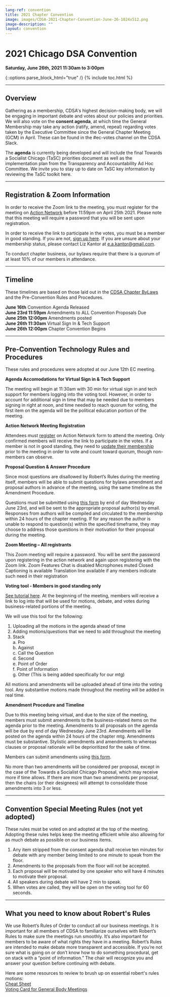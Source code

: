 ```yaml
---
lang-ref: convention
title: 2021 Chapter Convention
image: images/CDSA-2021-Chapter-Convention-June-26-1024x512.png
image-description: ""
layout: convention
---
```


# 2021 Chicago DSA Convention

**Saturday, June 26th, 2021 11:30am to 3:00pm**

{::options parse_block_html="true" /}
{% include toc.html %}

<hr>

## Overview

Gathering as a membership, CDSA's highest decision-making body, we will be engaging in important debate and votes about our policies and priorities. We will also vote on the **consent agenda**, at which time the General Membership may take any action (ratify, amend, repeal) regarding votes taken by the Executive Committee since the General Chapter Meeting (GCM) in April. These can be found in the #ec-votes channel on the CDSA Slack.

The **agenda** is currently being developed and will include the final Towards a Socialist Chicago (TaSC) priorities document as well as the implementation plan from the Transparency and Accountability Ad Hoc Committee. We invite you to stay up to date on TaSC key information by reviewing the TaSC toolkit here.

<hr>

## Registration & Zoom Information

In order to receive the Zoom link to the meeting, you must register for the meeting on [Action Network](https://actionnetwork.org/events/chicago-dsa-june-chapter-convention-registration) before 11:59pm on April 25th 2021. Please note that this meeting will require a password that you will be sent upon registration.

In order to receive the link to participate in the votes, you must be a member in good standing. If you are not, [sign up here](http://dsausa.org/join). If you are unsure about your membership status, please contact Liz Kantor at [e.a.kantor@gmail.com](mailto:e.a.kantor@gmail.com).

To conduct chapter business, our bylaws require that there is a quorum of at least 10% of our members in attendance.

<hr>

## Timeline

These timelines are based on those laid out in the [CDSA Chapter ByLaws](https://chicagodsa.org/images/cdsa-bylaws.pdf) and the Pre-Convention Rules and Procedures.

**June 16th** Convention Agenda Released  
**June 23rd 11:59pm** Amendments to ALL Convention Proposals Due  
**June 25th 12:00pm** Amendments posted  
**June 26th 11:30am** Virtual Sign In & Tech Support  
**June 26th 12:00pm** Chapter Convention Begins

<hr>

## Pre-Convention Technology Rules and Procedures

These rules and procedures were adopted at our June 12th EC meeting.

**Agenda Accomodations for Virtual Sign in & Tech Support**

The meeting will begin at 11:30am with 30 min for virtual sign in and tech support for members logging into the voting tool. However, in order to account for additional sign in time that may be needed due to members signing in right at noon, and time needed to reach quorum for voting, the first item on the agenda will be the political education portion of the meeting.

**Action Network Meeting Registration**

Attendees must [register](https://actionnetwork.org/events/chicago-dsa-june-chapter-convention-registration) on Action Network form to attend the meeting. Only confirmed members will receive the link to participate in the votes. If a member is not in good standing, they need to [update their membership](http://dsausa.org/join) prior to the meeting in order to vote and count toward quorum, though non-members can observe.

**Proposal Question & Answer Procedure**

Since most questions are disallowed by Robert’s Rules during the meeting itself, members will be able to submit questions for bylaws amendment and proposal authors in advance of the meeting, using the same timeline as the Amendment Procedure.

Questions must be submitted using [this form](https://docs.google.com/forms/d/e/1FAIpQLSfEAprxFTGSK3lWQOidCFUS9PLmvlQW-jRSYizlwH3UPlpkDw/viewform?usp=sf_link) by end of day Wednesday June 23rd, and will be sent to the appropriate proposal author(s) by email. Responses from authors will be compiled and circulated to the membership within 24 hours of the chapter meeting. If for any reason the author is unable to respond to question(s) within the specified timeframe, they may choose to address those questions in their motivation for their proposal during the meeting.

**Zoom Meeting – All registrants**

This Zoom meeting will require a password. You will be sent the password upon registering in the action network and again upon registering with the Zoom link.
Zoom Features
Chat is disabled
Microphones muted
Closed Captioning is available
Translation line available if any members indicate such need in their registration

**Voting tool - Members in good standing only**

[See tutorial here](https://www.youtube.com/watch?v=x2uKo07zvnQ). At the beginning of the meeting, members will receive a link to log into that will be used for motions, debate, and votes during business-related portions of the meeting.

We will use this tool for the following:

1. Uploading all the motions in the agenda ahead of time
2. Adding motions/questions that we need to add throughout the meeting
3. Stack  
   a. Pro  
   b. Against  
   c. Call the Question  
   d. Second  
   e. Point of Order  
   f. Point of Information  
   g. Other (This is being added specifically for our mtg)

All motions and amendments will be uploaded ahead of time into the voting tool. Any substantive motions made throughout the meeting will be added in real time.

**Amendment Procedure and Timeline**

Due to this meeting being virtual, and due to the size of the meeting, members must submit amendments to the business-related items on the agenda prior to the meeting. Amendments to all proposals on the agenda will be due by end of day Wednesday June 23rd. Amendments will be posted on the agenda within 24 hours of the chapter mtg. Amendments must be substantive. Stylistic amendments and amendments to whereas clauses or proposal rationale will be deprioritized for the sake of time.

Members can submit amendments using [this form](https://forms.gle/etStd15DNv5R2L8z9).

No more than two amendments will be considered per proposal, except in the case of the Towards a Socialist Chicago Proposal, which may receive more if time allows. If there are more than two amendments per proposal, then the chairs (or their designees) will attempt to consolidate those amendments into 3 or less.

<hr>

## Convention Special Meeting Rules (not yet adopted)

These rules must be voted on and adopted at the top of the meeting. Adopting these rules helps keep the meeting efficient while also allowing for as much debate as possible on our business items.

1. Any item stripped from the consent agenda shall receive ten minutes for debate with any member being limited to one minute to speak from the floor.
2. Amendments to the proposals from the floor will not be accepted.
3. Each proposal will be motivated by one speaker who will have 4 minutes to motivate their proposal.
4. All speakers during debate will have 2 min to speak.
5. When votes are called, they will be open on the voting tool for 60 seconds.

<hr>

## What you need to know about Robert's Rules

We use Robert’s Rules of Order to conduct all our business meetings. It is important for all members of CDSA to familiarize ourselves with Robert’s Rules to make sure the meetings run smoothly. It’s also important for members to be aware of what rights they have in a meeting. Robert’s Rules are intended to make debate more transparent and accessible. If you’re not sure what is going on or don’t know how to do something procedural, get on stack with a “point of information.” The chair will recognize you and answer your question before continuing with debate.

Here are some resources to review to brush up on essential robert's rules motions:  
[Cheat Sheet](https://diphi.web.unc.edu/wp-content/uploads/sites/2645/2012/02/MSG-ROBERTS_RULES_CHEAT_SHEET.pdf)  
[Voting Card for General Body Meetings](https://drive.google.com/file/d/1xFubeUzm7ghR28zJhBhHRHWyiZjNjVd6/view)

<!--
[Future Content]

Agenda and Proposals
List agenda and link proposals -->
